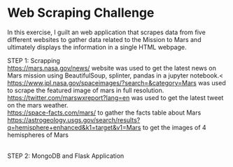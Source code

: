# Web Scraping Challenge

In this exercise, I guilt an web application that scrapes data from five different websites to gather data related to the Mission to Mars and ultimately displays the information in a single HTML webpage.

STEP 1: Scrapping<br>
https://mars.nasa.gov/news/ website was used to get the latest news on Mars mission using BeautifulSoup, splinter, pandas in a jupyter notebook.<<br>
https://www.jpl.nasa.gov/spaceimages/?search=&category=Mars was used to scrape the featured image of mars in full resolution.
https://twitter.com/marswxreport?lang=en was used to get the latest tweet on the mars weather.<br>
https://space-facts.com/mars/ to gather the facts table about Mars<br>
https://astrogeology.usgs.gov/search/results?q=hemisphere+enhanced&k1=target&v1=Mars to get the images of 4 hemispheres of Mars<br>
<br>


STEP 2: MongoDB and Flask Application<br>
